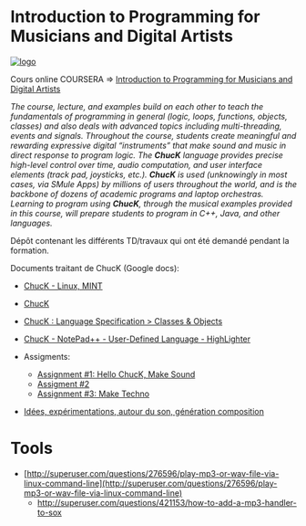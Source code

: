 # Introduction to Programming for Musicians and Digital Artists
[![logo](https://d3f1iyfxxz8i1e.cloudfront.net/courses/course_image/66e5c247d5b2.jpg)](https://www.class-central.com/mooc/851/coursera-introduction-to-programming-for-musicians-and-digital-artists)

Cours online COURSERA => [Introduction to Programming for Musicians and Digital Artists](https://www.class-central.com/mooc/851/coursera-introduction-to-programming-for-musicians-and-digital-artists)

*The course, lecture, and examples build on each other to teach the fundamentals of programming in general (logic, loops, functions, objects, classes) and also deals with advanced topics including multi-threading, events and signals.  Throughout the course, students create meaningful and rewarding expressive digital “instruments” that make sound and music in direct response to program logic.  The **ChucK** language provides precise high-level control over time, audio computation, and user interface elements (track pad, joysticks, etc.).  **ChucK** is used (unknowingly in most cases, via SMule Apps) by millions of users throughout the world, and is the backbone of dozens of academic programs and laptop orchestras.  Learning to program using **ChucK**, through the musical examples provided in this course, will prepare students to program in C++, Java, and other languages.*

Dépôt contenant les différents TD/travaux qui ont été demandé pendant la formation.

Documents traitant de ChucK (Google docs):
* [ChucK - Linux, MINT](https://docs.google.com/document/d/1tvKwSEOIinuNdVqAXCmYIKZIHW2MgLaAero91Js-AoU/edit?usp=sharing)
* [ChucK](https://docs.google.com/document/d/1r7Sex9t87qM_HDOsKbVBCN3Hgk5AhSoNER9oSqbp_FM/edit?usp=sharing)
* [ChucK : Language Specification > Classes & Objects](https://docs.google.com/document/d/1z3bJSC70baJsQTC5L-G2Lt4HOpBubayy9RH3YcLIziU/edit?usp=sharing)
* [ChucK - NotePad++ - User-Defined Language - HighLighter](https://docs.google.com/document/d/1SbUY9Qpkr2pgdqyLfcRSs-0xIVY6n4ThJw5Q65SidvA/edit?usp=sharing)

* Assigments:
  - [Assignment #1: Hello ChucK, Make Sound](https://docs.google.com/document/d/1o0QmcLn3dQnryhzkgXMb8AnIjMV1ESA9r2AoNu5awQ8/edit?usp=sharing)
  - [Assigment #2](https://docs.google.com/document/d/1FZkHNVo5gRaXXeJcaQ5wXl_ui8ueVPviskLDvdM3ifM/edit?usp=sharing)
  - [Assignment #3: Make Techno](https://docs.google.com/document/d/1kugQuAqmNXx5u_JlMHbm_oVLvhZGl24YHKJYD2-sld4/edit?usp=sharing)

* [Idées, expérimentations, autour du son, génération composition](https://docs.google.com/document/d/10MMvJPNhWmH1D7st80y4uMkqjMfj8xcIGxIrIwgN4Zw/edit?usp=sharing)

# Tools

* [http://superuser.com/questions/276596/play-mp3-or-wav-file-via-linux-command-line](http://superuser.com/questions/276596/play-mp3-or-wav-file-via-linux-command-line)
  * http://superuser.com/questions/421153/how-to-add-a-mp3-handler-to-sox
